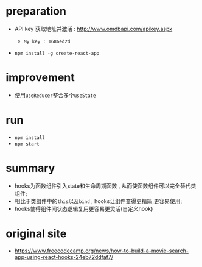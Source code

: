 # preparation

- API key 获取地址并激活 : http://www.omdbapi.com/apikey.aspx 
  - `My key : 1686ed2d`

- `npm install -g create-react-app`

# improvement
- 使用`useReducer`整合多个`useState`

# run
- `npm install` 
- `npm start`

# summary
- hooks为函数组件引入state和生命周期函数 , 从而使函数组件可以完全替代类组件;
- 相比于类组件中的`this`以及`bind` , hooks让组件变得更精简,更容易使用;
- hooks使得组件间状态逻辑复用更容易更灵活(自定义hook)

# original site
 - https://www.freecodecamp.org/news/how-to-build-a-movie-search-app-using-react-hooks-24eb72ddfaf7/
